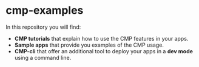 # cmp-examples

In this repository you will find:
- **CMP tutorials** that explain how to use the CMP features in your apps.
- **Sample apps** that provide you examples of the CMP usage.  
- **CMP-cli** that offer an additional tool to deploy your apps in a **dev mode** using a command line.
